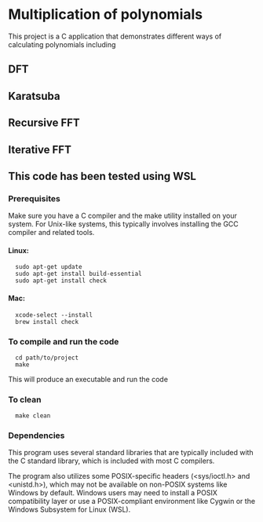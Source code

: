 # Multiplication of polynomials
This project is a C application that demonstrates different ways of calculating polynomials including
## DFT
## Karatsuba
## Recursive FFT
## Iterative FFT

## This code has been tested using WSL
### Prerequisites
Make sure you have a C compiler and the make utility installed on your system. For Unix-like systems, this typically involves installing the GCC compiler and related tools.
#### Linux:
      sudo apt-get update
      sudo apt-get install build-essential
      sudo apt-get install check
#### Mac:
      xcode-select --install
      brew install check
### To compile and run the code
      cd path/to/project
      make
This will produce an executable and run the code
### To clean
      make clean

### Dependencies
This program uses several standard libraries that are typically included with the C standard library, which is included with most C compilers.

The program also utilizes some POSIX-specific headers (<sys/ioctl.h> and <unistd.h>), which may not be available on non-POSIX systems like Windows by default. Windows users may need to install a POSIX compatibility layer or use a POSIX-compliant environment like Cygwin or the Windows Subsystem for Linux (WSL).

